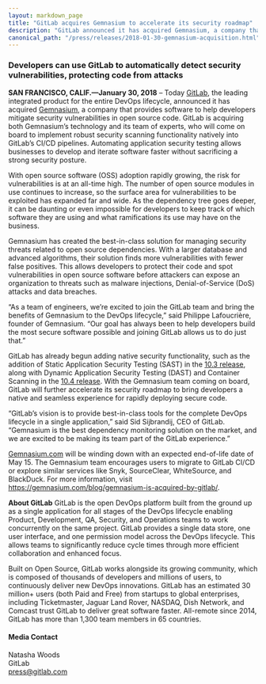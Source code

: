 ```yaml
---
layout: markdown_page
title: "GitLab acquires Gemnasium to accelerate its security roadmap"
description: "GitLab announced it has acquired Gemnasium, a company that provides software to help developers mitigate security vulnerabilities in open source code."
canonical_path: "/press/releases/2018-01-30-gemnasium-acquisition.html"
---
```


### Developers can use GitLab to automatically detect security vulnerabilities, protecting code from attacks

**SAN FRANCISCO, CALIF.—January 30, 2018** – Today [GitLab](/), the leading integrated product for the entire DevOps lifecycle, announced it has acquired [Gemnasium](https://gemnasium.com/), a company that provides software to help developers mitigate security vulnerabilities in open source code. GitLab is acquiring both Gemnasium’s technology and its team of experts, who will come on board to implement robust security scanning functionality natively into GitLab’s CI/CD pipelines. Automating application security testing allows businesses to develop and iterate software faster without sacrificing a strong security posture.

With open source software (OSS) adoption rapidly growing, the risk for vulnerabilities is at an all-time high. The number of open source modules in use continues to increase, so the surface area for vulnerabilities to be exploited has expanded far and wide. As the dependency tree goes deeper, it can be daunting or even impossible for developers to keep track of which software they are using and what ramifications its use may have on the business.

Gemnasium has created the best-in-class solution for managing security threats related to open source dependencies. With a larger database and advanced algorithms, their solution finds more vulnerabilities with fewer false positives. This allows developers to protect their code and spot vulnerabilities in open source software before attackers can expose an organization to threats such as malware injections, Denial-of-Service (DoS) attacks and data breaches.

“As a team of engineers, we’re excited to join the GitLab team and bring the benefits of Gemnasium to the DevOps lifecycle,” said Philippe Lafoucrière, founder of Gemnasium. “Our goal has always been to help developers build the most secure software possible and joining GitLab allows us to do just that.”

GitLab has already begun adding native security functionality, such as the addition of Static Application Security Testing (SAST) in the [10.3 release](/releases/2017/12/22/gitlab-10-3-released/), along with Dynamic Application Security Testing (DAST) and Container Scanning in the [10.4 release](/releases/2018/01/22/gitlab-10-4-released/). With the Gemnasium team coming on board, GitLab will further accelerate its security roadmap to bring developers a native and seamless experience for rapidly deploying secure code.

“GitLab’s vision is to provide best-in-class tools for the complete DevOps lifecycle in a single application,” said Sid Sijbrandij, CEO of GitLab. “Gemnasium is the best dependency monitoring solution on the market, and we are excited to be making its team part of the GitLab experience.”

[Gemnasium.com](http://Gemnasium.com) will be winding down with an expected end-of-life date of May 15. The Gemnasium team encourages users to migrate to GitLab CI/CD or explore similar services like Snyk, SourceClear, WhiteSource, and BlackDuck. For more information, visit https://gemnasium.com/blog/gemnasium-is-acquired-by-gitlab/.

**About GitLab**
GitLab is the open DevOps platform built from the ground up as a single application for all stages of the DevOps lifecycle enabling Product, Development, QA, Security, and Operations teams to work concurrently on the same project. GitLab provides a single data store, one user interface, and one permission model across the DevOps lifecycle. This allows teams to significantly reduce cycle times through more efficient collaboration and enhanced focus.

Built on Open Source, GitLab works alongside its growing community, which is composed of thousands of developers and millions of users, to continuously deliver new DevOps innovations. GitLab has an estimated 30 million+ users (both Paid and Free) from startups to global enterprises, including Ticketmaster, Jaguar Land Rover, NASDAQ, Dish Network, and Comcast trust GitLab to deliver great software faster. All-remote since 2014, GitLab has more than 1,300 team members in 65 countries.


#### Media Contact
Natasha Woods
<br> 
GitLab
<br> 
press@gitlab.com
